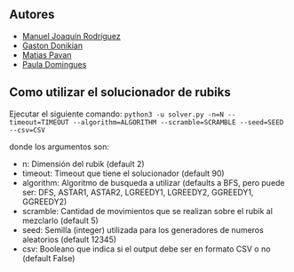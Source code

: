 ## Autores
- [Manuel Joaquín Rodríguez](https://github.com/rodriguezmanueljoaquin)
- [Gaston Donikian](https://github.com/GastonDonikian)
- [Matias Pavan](https://github.com/Reversive)
- [Paula Domingues](https://github.com/pdomins)

## Como utilizar el solucionador de rubiks
Ejecutar el siguiente comando:
```python3 -u solver.py -n=N --timeout=TIMEOUT --algorithm=ALGORITHM --scramble=SCRAMBLE --seed=SEED --csv=CSV```

donde los argumentos son:
- n: Dimensión del rubik (default 2)
- timeout: Timeout que tiene el solucionador (default 90)
- algorithm: Algoritmo de busqueda a utilizar (defaults a BFS, pero puede ser: DFS, ASTAR1, ASTAR2, LGREEDY1, LGREEDY2, GGREEDY1, GGREEDY2)
- scramble: Cantidad de movimientos que se realizan sobre el rubik al mezclarlo (default 5)
- seed: Semilla (integer) utilizada para los generadores de numeros aleatorios (default 12345)
- csv: Booleano que indica si el output debe ser en formato CSV o no (default False)

